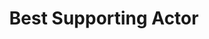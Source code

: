 ---
title: "Best Supporting Actor"
edition: 2016
winner: Aaron Taylor-Johnson
kind: "actor"
film: nocturnal-animal.md
image: https://m.media-amazon.com/images/M/MV5BODgwNzBkM2QtNzczMi00NDc2LWIxZmItZmQ5NzBjN2I0OTNiXkEyXkFqcGdeQXVyNTk1MzcwNTI@._V1_FMjpg_UX1280_.jpg
type: award
weight: 6
---